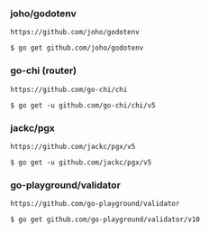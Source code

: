 ### joho/godotenv

    https://github.com/joho/godotenv

    $ go get github.com/joho/godotenv


### go-chi  (router)

    https://github.com/go-chi/chi

    $ go get -u github.com/go-chi/chi/v5

    
### jackc/pgx 

    https://github.com/jackc/pgx/v5
    
    $ go get -u github.com/jackc/pgx/v5


### go-playground/validator

    https://github.com/go-playground/validator

    $ go get github.com/go-playground/validator/v10